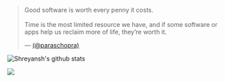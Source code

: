 <blockquote class="twitter-tweet"><p lang="en" dir="ltr">Good software is worth every penny it costs.<br><br>Time is the most limited resource we have, and if some software or apps help us reclaim more of life, they’re worth it.</p>&mdash; <a href="https://twitter.com/paraschopra/status/1425679315245551619?ref_src=twsrc%5Etfw">(@paraschopra)</a></blockquote>


![Shreyansh's github stats](https://github-readme-stats.vercel.app/api?username=izshreyansh&show_icons=true&count_private=true&hide=stars&theme=vue)

![](https://api.ghprofile.me/view?username=izshreyansh&color=green)
